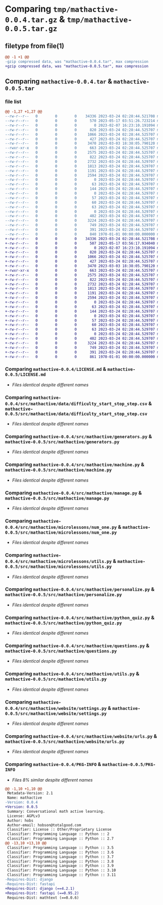 # Comparing `tmp/mathactive-0.0.4.tar.gz` & `tmp/mathactive-0.0.5.tar.gz`

## filetype from file(1)

```diff
@@ -1 +1 @@
-gzip compressed data, was "mathactive-0.0.4.tar", max compression
+gzip compressed data, was "mathactive-0.0.5.tar", max compression
```

## Comparing `mathactive-0.0.4.tar` & `mathactive-0.0.5.tar`

### file list

```diff
@@ -1,27 +1,27 @@
--rw-r--r--   0        0        0    34336 2023-03-24 02:28:44.521708 mathactive-0.0.4/LICENSE.md
--rw-r--r--   0        0        0      570 2023-05-17 03:51:26.723214 mathactive-0.0.4/pyproject.toml
--rw-r--r--   0        0        0        0 2023-02-07 16:23:10.191094 mathactive-0.0.4/src/mathactive/__init__.py
--rw-r--r--   0        0        0      820 2023-03-24 02:28:44.525707 mathactive-0.0.4/src/mathactive/data/difficulty_start_stop_step.csv
--rw-r--r--   0        0        0     1066 2023-03-24 02:28:44.525707 mathactive-0.0.4/src/mathactive/generators.py
--rw-r--r--   0        0        0      427 2023-03-24 02:28:44.525707 mathactive-0.0.4/src/mathactive/hints.py
--rw-r--r--   0        0        0     3470 2023-03-03 18:38:05.790120 mathactive-0.0.4/src/mathactive/machine.py
--rwxr-xr-x   0        0        0      663 2023-03-24 02:28:44.525707 mathactive-0.0.4/src/mathactive/manage.py
--rw-r--r--   0        0        0     2575 2023-03-24 02:28:44.525707 mathactive-0.0.4/src/mathactive/microlessons/num_one.py
--rw-r--r--   0        0        0      822 2023-03-24 02:28:44.525707 mathactive-0.0.4/src/mathactive/microlessons/utils.py
--rw-r--r--   0        0        0     2732 2023-03-24 02:28:44.529707 mathactive-0.0.4/src/mathactive/personalize.py
--rw-r--r--   0        0        0     1813 2023-03-24 02:28:44.529707 mathactive-0.0.4/src/mathactive/python_quiz.py
--rw-r--r--   0        0        0     1191 2023-03-24 02:28:44.529707 mathactive-0.0.4/src/mathactive/questions.py
--rw-r--r--   0        0        0     2594 2023-03-24 02:28:44.529707 mathactive-0.0.4/src/mathactive/utils.py
--rw-r--r--   0        0        0        0 2023-03-24 02:28:44.529707 mathactive-0.0.4/src/mathactive/webapp/__init__.py
--rw-r--r--   0        0        0       63 2023-03-24 02:28:44.529707 mathactive-0.0.4/src/mathactive/webapp/admin.py
--rw-r--r--   0        0        0      144 2023-03-24 02:28:44.529707 mathactive-0.0.4/src/mathactive/webapp/apps.py
--rw-r--r--   0        0        0        0 2023-03-24 02:28:44.529707 mathactive-0.0.4/src/mathactive/webapp/migrations/__init__.py
--rw-r--r--   0        0        0       57 2023-03-24 02:28:44.529707 mathactive-0.0.4/src/mathactive/webapp/models.py
--rw-r--r--   0        0        0       60 2023-03-24 02:28:44.529707 mathactive-0.0.4/src/mathactive/webapp/tests.py
--rw-r--r--   0        0        0       63 2023-03-24 02:28:44.529707 mathactive-0.0.4/src/mathactive/webapp/views.py
--rw-r--r--   0        0        0        0 2023-03-24 02:28:44.529707 mathactive-0.0.4/src/mathactive/website/__init__.py
--rw-r--r--   0        0        0      402 2023-03-24 02:28:44.529707 mathactive-0.0.4/src/mathactive/website/asgi.py
--rw-r--r--   0        0        0     3224 2023-03-24 02:28:44.529707 mathactive-0.0.4/src/mathactive/website/settings.py
--rw-r--r--   0        0        0      749 2023-03-24 02:28:44.529707 mathactive-0.0.4/src/mathactive/website/urls.py
--rw-r--r--   0        0        0      391 2023-03-24 02:28:44.529707 mathactive-0.0.4/src/mathactive/website/wsgi.py
--rw-r--r--   0        0        0      840 1970-01-01 00:00:00.000000 mathactive-0.0.4/PKG-INFO
+-rw-r--r--   0        0        0    34336 2023-03-24 02:28:44.521708 mathactive-0.0.5/LICENSE.md
+-rw-r--r--   0        0        0      507 2023-05-17 03:56:17.934040 mathactive-0.0.5/pyproject.toml
+-rw-r--r--   0        0        0        0 2023-02-07 16:23:10.191094 mathactive-0.0.5/src/mathactive/__init__.py
+-rw-r--r--   0        0        0      820 2023-03-24 02:28:44.525707 mathactive-0.0.5/src/mathactive/data/difficulty_start_stop_step.csv
+-rw-r--r--   0        0        0     1066 2023-03-24 02:28:44.525707 mathactive-0.0.5/src/mathactive/generators.py
+-rw-r--r--   0        0        0      427 2023-03-24 02:28:44.525707 mathactive-0.0.5/src/mathactive/hints.py
+-rw-r--r--   0        0        0     3470 2023-03-03 18:38:05.790120 mathactive-0.0.5/src/mathactive/machine.py
+-rwxr-xr-x   0        0        0      663 2023-03-24 02:28:44.525707 mathactive-0.0.5/src/mathactive/manage.py
+-rw-r--r--   0        0        0     2575 2023-03-24 02:28:44.525707 mathactive-0.0.5/src/mathactive/microlessons/num_one.py
+-rw-r--r--   0        0        0      822 2023-03-24 02:28:44.525707 mathactive-0.0.5/src/mathactive/microlessons/utils.py
+-rw-r--r--   0        0        0     2732 2023-03-24 02:28:44.529707 mathactive-0.0.5/src/mathactive/personalize.py
+-rw-r--r--   0        0        0     1813 2023-03-24 02:28:44.529707 mathactive-0.0.5/src/mathactive/python_quiz.py
+-rw-r--r--   0        0        0     1191 2023-03-24 02:28:44.529707 mathactive-0.0.5/src/mathactive/questions.py
+-rw-r--r--   0        0        0     2594 2023-03-24 02:28:44.529707 mathactive-0.0.5/src/mathactive/utils.py
+-rw-r--r--   0        0        0        0 2023-03-24 02:28:44.529707 mathactive-0.0.5/src/mathactive/webapp/__init__.py
+-rw-r--r--   0        0        0       63 2023-03-24 02:28:44.529707 mathactive-0.0.5/src/mathactive/webapp/admin.py
+-rw-r--r--   0        0        0      144 2023-03-24 02:28:44.529707 mathactive-0.0.5/src/mathactive/webapp/apps.py
+-rw-r--r--   0        0        0        0 2023-03-24 02:28:44.529707 mathactive-0.0.5/src/mathactive/webapp/migrations/__init__.py
+-rw-r--r--   0        0        0       57 2023-03-24 02:28:44.529707 mathactive-0.0.5/src/mathactive/webapp/models.py
+-rw-r--r--   0        0        0       60 2023-03-24 02:28:44.529707 mathactive-0.0.5/src/mathactive/webapp/tests.py
+-rw-r--r--   0        0        0       63 2023-03-24 02:28:44.529707 mathactive-0.0.5/src/mathactive/webapp/views.py
+-rw-r--r--   0        0        0        0 2023-03-24 02:28:44.529707 mathactive-0.0.5/src/mathactive/website/__init__.py
+-rw-r--r--   0        0        0      402 2023-03-24 02:28:44.529707 mathactive-0.0.5/src/mathactive/website/asgi.py
+-rw-r--r--   0        0        0     3224 2023-03-24 02:28:44.529707 mathactive-0.0.5/src/mathactive/website/settings.py
+-rw-r--r--   0        0        0      749 2023-03-24 02:28:44.529707 mathactive-0.0.5/src/mathactive/website/urls.py
+-rw-r--r--   0        0        0      391 2023-03-24 02:28:44.529707 mathactive-0.0.5/src/mathactive/website/wsgi.py
+-rw-r--r--   0        0        0      861 1970-01-01 00:00:00.000000 mathactive-0.0.5/PKG-INFO
```

### Comparing `mathactive-0.0.4/LICENSE.md` & `mathactive-0.0.5/LICENSE.md`

 * *Files identical despite different names*

### Comparing `mathactive-0.0.4/src/mathactive/data/difficulty_start_stop_step.csv` & `mathactive-0.0.5/src/mathactive/data/difficulty_start_stop_step.csv`

 * *Files identical despite different names*

### Comparing `mathactive-0.0.4/src/mathactive/generators.py` & `mathactive-0.0.5/src/mathactive/generators.py`

 * *Files identical despite different names*

### Comparing `mathactive-0.0.4/src/mathactive/machine.py` & `mathactive-0.0.5/src/mathactive/machine.py`

 * *Files identical despite different names*

### Comparing `mathactive-0.0.4/src/mathactive/manage.py` & `mathactive-0.0.5/src/mathactive/manage.py`

 * *Files identical despite different names*

### Comparing `mathactive-0.0.4/src/mathactive/microlessons/num_one.py` & `mathactive-0.0.5/src/mathactive/microlessons/num_one.py`

 * *Files identical despite different names*

### Comparing `mathactive-0.0.4/src/mathactive/microlessons/utils.py` & `mathactive-0.0.5/src/mathactive/microlessons/utils.py`

 * *Files identical despite different names*

### Comparing `mathactive-0.0.4/src/mathactive/personalize.py` & `mathactive-0.0.5/src/mathactive/personalize.py`

 * *Files identical despite different names*

### Comparing `mathactive-0.0.4/src/mathactive/python_quiz.py` & `mathactive-0.0.5/src/mathactive/python_quiz.py`

 * *Files identical despite different names*

### Comparing `mathactive-0.0.4/src/mathactive/questions.py` & `mathactive-0.0.5/src/mathactive/questions.py`

 * *Files identical despite different names*

### Comparing `mathactive-0.0.4/src/mathactive/utils.py` & `mathactive-0.0.5/src/mathactive/utils.py`

 * *Files identical despite different names*

### Comparing `mathactive-0.0.4/src/mathactive/website/settings.py` & `mathactive-0.0.5/src/mathactive/website/settings.py`

 * *Files identical despite different names*

### Comparing `mathactive-0.0.4/src/mathactive/website/urls.py` & `mathactive-0.0.5/src/mathactive/website/urls.py`

 * *Files identical despite different names*

### Comparing `mathactive-0.0.4/PKG-INFO` & `mathactive-0.0.5/PKG-INFO`

 * *Files 8% similar despite different names*

```diff
@@ -1,10 +1,10 @@
 Metadata-Version: 2.1
 Name: mathactive
-Version: 0.0.4
+Version: 0.0.5
 Summary: Conversational math active learning.
 License: AGPLv3
 Author: hobs
 Author-email: hobson@totalgood.com
 Classifier: License :: Other/Proprietary License
 Classifier: Programming Language :: Python :: 2
 Classifier: Programming Language :: Python :: 2.7
@@ -13,10 +13,10 @@
 Classifier: Programming Language :: Python :: 3.5
 Classifier: Programming Language :: Python :: 3.6
 Classifier: Programming Language :: Python :: 3.7
 Classifier: Programming Language :: Python :: 3.8
 Classifier: Programming Language :: Python :: 3.9
 Classifier: Programming Language :: Python :: 3.10
 Classifier: Programming Language :: Python :: 3.11
-Requires-Dist: django
-Requires-Dist: fastapi
+Requires-Dist: django (==4.2.1)
+Requires-Dist: fastapi (==0.95.2)
 Requires-Dist: mathtext (==0.0.6)
```

